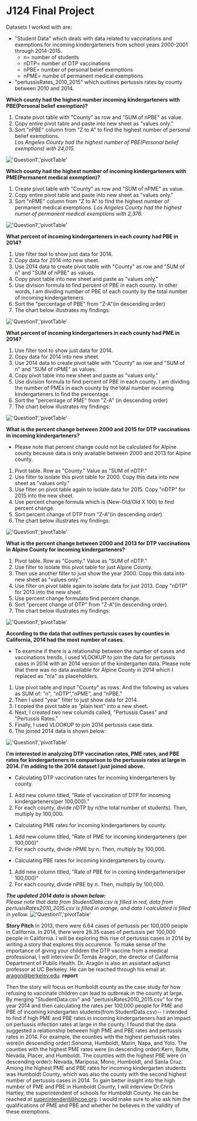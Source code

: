 # J124 Final Project

Datasets I worked with are: 
* "Student Data" which deals with data related to vaccinations and exemptions for incoming kindergarteners from school years 2000-2001 through 2014-2015.
  * n= number of students 
  * nDTP= number of DTP vaccinations
  * nPBE= number of personal belief exemptions 
  * nPME= numbe of permanent medical exemptions 
* "pertussisRates_2010_2015" which outlines pertussis rates by county between 2010 and 2014. 

**Which county had the highest number incoming kindergarteners with PBE(Personal belief exemption)?**
1. Create pivot table with "County" as row and "SUM of nPBE" as value.
2. Copy entire pivot table and paste into new sheet as "values only."
3. Sort "nPBE" column from "Z to A" to find the highest number of personal belief exemptions. <br/>
_Los Angeles County had the highest number of PBE(Personal belief exemptions) with 24,015._

!['Question1','pivotTable'](/Question1.jpg)

**Which county had the highest number of incoming kindergarteners with PME(Permanent medical exemption)?**
1. Create pivot table with "County" as row and "SUM of nPME" as value. 
2. Copy entire pivot table and paste into new sheet as "values only."
3. Sort "nPME" column from "Z to A" to find the highest number of permanent medical exemptions.
_Los Angeles County had the highest numer of permanent medical exemptions with 2,376._

!['Question1','pivotTable'](/Question2.jpg)

**What percent of incoming kindergarteners in each county had PBE in 2014?**
1. Use filter tool to show just data for 2014. 
2. Copy data for 2014 into new sheet. 
3. Use 2014 data to create pivot table with "County" as row and "SUM of n" and "SUM of nPBE" as values. 
4. Copy pivot table into new sheet and paste as "values only." 
5. Use division formula to find percent of PBE in each county. In other words, I am dividing number of PBE of each county by the total number of incoming kindergarteners. 
6. Sort the "percentage of PBE" from "Z-A"(in descending order)
7. The chart below illustrates my findings: 

!['Question1','pivotTable'](/Question3.jpg)

**What percent of incoming kindergarteners in each county had PME in 2014?**
1. Use filter tool to show just data for 2014. 
2. Copy data for 2014 into new sheet. 
3. Use 2014 data to create pivot table with "County" as row and "SUM of n" and "SUM of nPME" as values. 
4. Copy pivot table into new sheet and paste as "values only." 
5. Use division formula to find percent of PBE in each county. I am dividing the number of PMEs in each county by the total number incoming kindergarteners to find the percentage. 
6. Sort the "percentage of PME" from "Z-A" (in descending order)
7. The chart below illustrates my findings: 

!['Question1','pivotTable'](/Question4.jpg)

**What is the percent change between 2000 and 2015 for DTP vaccinations in incoming kindergarteners?**
* Please note that percent change could not be calculated for Alpine county because data is only available between 2000 and 2013 for Alpine county.
1. Pivot table. Row as "County." Value as "SUM of nDTP."
2. Use filter to isolate this pivot table for 2000. Copy this data into new sheet as "values only."
3. Use filter on pivot table again to isolate data for 2015. Copy "nDTP" for 2015 into the new sheet. 
4. Use percent change formula which is (New-Old/Old X 100) to find percent change. 
5. Sort percent change of DTP from "Z-A"(in descending order). 
6. The chart below illustrates my findings:

!['Question1','pivotTable'](/Question5fixed.jpg)

**What is the percent change between 2000 and 2013 for DTP vaccinations in Alpine County for incoming kindergarteners?**
1. Pivot table. Row as "County." Value as "SUM of nDTP."
2. Use filter to isolate this pivot table for just Alpine County.
3. Then use another filter to just show the year 2000. Copy this data into new sheet as "values only."
4. Use filter on pivot table again to isolate data for just 2013. Copy "nDTP" for 2013 into the new sheet. 
5. Use percent change formulato find percent change. 
6. Sort "percent change of DTP" from "Z-A"(in descending order). 
7. The chart below illustrates my findings:

!['Question1','pivotTable'](/Question6.jpg)

**According to the data that outlines pertussis cases by counties in California, 2014 had the most number of cases.**
* To examine if there is a relationship between the number of cases and vaccinations trends, I used VLOOKUP to join the data for pertussis cases in 2014 with an 2014 version of the kindergarten data. Please note that there was no data available for Alpine County in 2014 which I replaced as "n/a" as placeholders.
1. Use pivot table and input "County" as rows. And the following as values as SUM of: "n", "nDTP","nPME", and "nPBE."
2. Then I used "year" filter to just show data for 2014. 
3. I copied the pivot table as "plain text" into a new sheet. 
4. Next, I created two new columds called, "Pertussis Cases" and "Pertussis Rates."
5. Finally, I used VLOOKUP to join 2014 pertussis case data. 
6. The joined 2014 data is shown below:

!['Question1','pivotTable'](/Question7.jpg)

**I'm interested in analyzing DTP vaccination rates, PME rates, and PBE rates for kindergarteners in comparison to the pertussis rates at large in 2014. I'm adding to the 2014 dataset I just joined above.**  
* Calculating DTP vaccination rates for incoming kindergarteners by county. 
1. Add new column titled, "Rate of vaccination of DTP for incoming kindergarteners(per 100,000)."
2. For each county, divide nDTP by n(the total number of students). Then, multiply by 100,000. 
* Calculating PME rates for incoming kindergarteners by county. 
1. Add new column titled, "Rate of PME for incoming kindergarteners (per 100,000)"
2. For each county, divide nPME by n. Then, multiply by 100,000.  
* Calculating PBE rates for incoming kindergarteners by county. 
1. Add new column titled, "Rate of PBE for in coming kindergarteners(per 100,000)"
2. For each county, divide nPBE by n. Then, multiply by 100,000. 

**_The updated 2014 data is shown below:_** </br>
_Please note that data from StudentData.csv is filled in red, data from pertusisRates2010_2015.csv is filled in orange, and data I calculated is filled in yellow._
!['Question1','pivotTable'](/Question8.jpg)


**Story Pitch**
In 2013, there were 6.64 cases of pertussis per 100,000 people in California. In 2014, there were 28.35 cases of pertussis per 100,000 people in California. I will be exploring this rise of pertussis cases in 2014 by writing a story that explores this occurence. To make sense of the importance of giving your children the DTP vaccine from a medical professional, I will interview Dr.Tomás Aragón, the director of California Department of Public Health. Dr. Aragón is also an assistant adjunct professor at UC Berkeley. He can be reached through his email at: aragon@berkeley.edu. **report**

Then the story will focus on Humboldt county as the case study for how refusing to vaccinate children can lead to outbreak in the county at large. By merging "StudentData.csv" and "pertusisRates2010_2015.csv" for the year 2014 and then calculating the rates per 100,000 people for PME and PBE of incoming kindergarten students(from StudentData.csv)-- I intended to find if high PME and PBE rates in incoming kindergarteners had an impact on pertussis infection rates at large in the county. I found that the data suggested a relationship between high PME and PBE rates and pertussis rates in 2014. 
For example, the counties with the highest pertussis rates were(in descending order):Sonoma, Humboldt, Marin, Napa, and Yolo. The counties with the highest PME rates were (in descending order):Kern, Butte, Nevada, Placer, and Humboldt. The counties with the highest PBE were (in descending order): Nevada, Mariposa, Mono, Humboldt, and Santa Cruz. Among the highest PME and PBE rates for incoming kindergarten students was Humboldt County, which was also the county with the second highest number of pertussis cases in 2014. To gain better insight into the high number of PME and PBE in Humboldt County, I will interview Dr.Chris Hartley, the superintendent of schools for Humboldt County. He can be reached at superintendent@hcoe.org. I would make sure to also ask him the qualifications of PME and PBE and whether he believes in the validity of these exemptions. 

